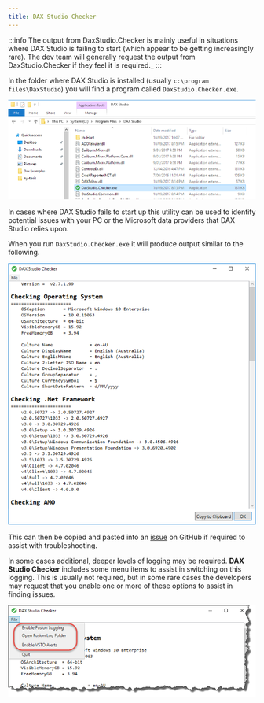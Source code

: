 ```yaml
---
title: DAX Studio Checker
---
```


:::info
 The output from DaxStudio.Checker is mainly useful in situations where DAX Studio is failing to start (which appear to be getting increasingly rare). The dev team will generally request the output from DaxStudio.Checker if they feel it is required._
:::

In the folder where DAX Studio is installed (usually ```c:\program files\DaxStudio```) you will find a program called ```DaxStudio.Checker.exe```. 

![](daxstudio-checker-location.png)

In cases where DAX Studio fails to start up this utility can be used to identify potential issues with your PC or the Microsoft data providers that DAX Studio relies upon.

When you run ```DaxStudio.Checker.exe``` it will produce output similar to the following.

![](daxstudio-checker.png)

This can then be copied and pasted into an [issue](/issues) on GitHub if required to assist with troubleshooting.

In some cases additional, deeper levels of logging may be required. **DAX Studio Checker** includes some menu items to assist in switching on this logging. This is usually not required, but in some rare cases the developers may request that you enable one or more of these options to assist in finding issues.

![](file-menu.png)